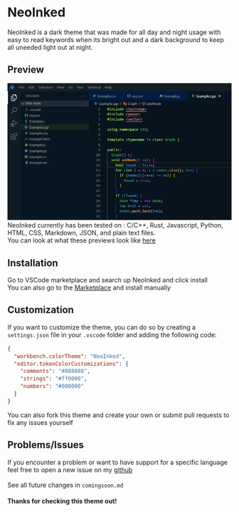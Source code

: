 # NeoInked

NeoInked is a dark theme that was made for all day and night usage with easy to read keywords when its bright out and a dark background to keep all uneeded light out at night.

## Preview

![NeoInked Theme Preview](images/file_cpp_preview.png)
NeoInked currently has been tested on : C/C++, Rust, Javascript, Python, HTML, CSS, Markdown, JSON, and plain text files.
<br> You can look at what these previews look like [here](https://github.com/Lamperr/NeoInked/tree/main/images)

## Installation
Go to VSCode marketplace and search up NeoInked and click install 
<br> You can also go to the [Marketplace](https://marketplace.visualstudio.com/items?itemName=nlamp.neoinked) and install manually

## Customization

If you want to customize the theme, you can do so by creating a `settings.json` file in your `.vscode` folder and adding the following code:

```json
{
  "workbench.colorTheme": "NeoInked",
  "editor.tokenColorCustomizations": {
    "comments": "#888888",
    "strings": "#ff0000",
    "numbers": "#008000"
  }
}
```
You can also fork this theme and create your own or submit pull requests to fix any issues yourself

## Problems/Issues
If you encounter a problem or want to have support for a specific language feel free to open a new issue on my [github](https://github.com/Lamperr/NeoInked/issues) 
<br><br>
See all future changes in `comingsoon.md`

#### Thanks for checking this theme out! 

<!-- -nl (: -->

